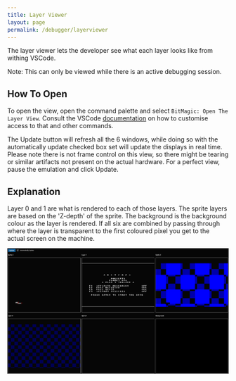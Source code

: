 ```yaml
---
title: Layer Viewer
layout: page
permalink: /debugger/layerviewer
---
```


The layer viewer lets the developer see what each layer looks like from withing VSCode.

Note: This can only be viewed while there is an active debugging session.

## How To Open

To open the view, open the command palette and select `BitMagic: Open The Layer View`. Consult the VSCode [documentation](https://code.visualstudio.com/api/extension-guides/command) on how to customise access to that and other commands.

The Update button will refresh all the 6 windows, while doing so with the automatically update checked box set will update the displays in real time. Please note there is not frame control on this view, so there might be tearing or similar artifacts not present on the actual hardware. For a perfect view, pause the emulation and click Update.

## Explanation

Layer 0 and 1 are what is rendered to each of those layers. The sprite layers are based on the 'Z-depth' of the sprite. The background is the background colour as the layer is rendered. If all six are combined by passing through where the layer is transparent to the first coloured pixel you get to the actual screen on the machine.

![Layer View](/Images/LayerViewExample.png)
